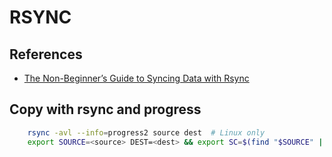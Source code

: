 # RSYNC
## References
* [The Non-Beginner’s Guide to Syncing Data with Rsync](http://www.howtogeek.com/175008/the-non-beginners-guide-to-syncing-data-with-rsync/)

## Copy with rsync and progress

```bash
    rsync -avl --info=progress2 source dest  # Linux only
    export SOURCE=<source> DEST=<dest> && export SC=$(find "$SOURCE" | wc -l) rsy&& rsync -vrltd  --stats --human-readable "$SOURCE" "$DEST" | pv -lep -s $SC > /dev/null
```

